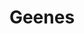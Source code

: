 ---
layout : sparkle
title : "Geenes"
summary : "A tool to create harmonious color themes with code and sketch file export."
visit : https://geenes.app/
tags : ["design"]
category : "design"
---